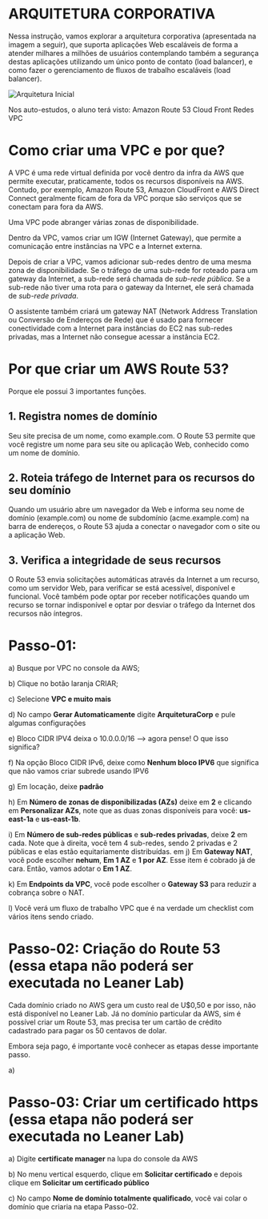 # ARQUITETURA CORPORATIVA

Nessa instrução, vamos explorar a arquitetura corporativa (apresentada na imagem a seguir), que suporta aplicações Web escaláveis de forma a atender milhares a milhões de usuários contemplando também a segurança destas aplicações utilizando um único ponto de contato (load balancer), e como fazer o gerenciamento de fluxos de trabalho escaláveis (load balancer).

<picture>
   <source media="(prefers-color-scheme: light)" srcset="https://github.com/agodoi/ARQUITETURA/blob/main/imgs/arquitetura_avan%C3%A7ada.png">
   <img alt="Arquitetura Inicial" src="[YOUR-DEFAULT-IMAGE](https://github.com/agodoi/ARQUITETURA/blob/main/imgs/arquitetura_avan%C3%A7ada.png)">
</picture>


Nos auto-estudos, o aluno terá visto:
Amazon Route 53
Cloud Front
Redes VPC

# Como criar uma VPC e por que?

A VPC é uma rede virtual definida por você dentro da infra da AWS que permite executar, praticamente, todos os recursos disponíveis na AWS. Contudo, por exemplo, Amazon Route 53, Amazon CloudFront e AWS Direct Connect geralmente ficam de fora da VPC porque são serviços que se conectam para fora da AWS.

Uma VPC pode abranger várias zonas de disponibilidade.

Dentro da VPC, vamos criar um IGW (Internet Gateway), que permite a comunicação entre instâncias na VPC e a Internet externa.

Depois de criar a VPC, vamos adicionar sub-redes dentro de uma mesma zona de disponibilidade. Se o tráfego de uma sub-rede for roteado para um gateway da Internet, a sub-rede será chamada de *sub-rede pública*. Se a sub-rede não tiver uma rota para o gateway da Internet, ele será chamada de *sub-rede privada*.

O assistente também criará um gateway NAT (Network Address Translation ou Conversão de Endereços de Rede) que é usado para fornecer conectividade com a Internet para instâncias do EC2 nas sub-redes privadas, mas a Internet não consegue acessar a instância EC2.

# Por que criar um AWS Route 53?

Porque ele possui 3 importantes funções.

## 1. Registra nomes de domínio
Seu site precisa de um nome, como example.com. O Route 53 permite que você registre um nome para seu site ou aplicação Web, conhecido como um nome de domínio.

## 2. Roteia tráfego de Internet para os recursos do seu domínio
Quando um usuário abre um navegador da Web e informa seu nome de domínio (example.com) ou nome de subdomínio (acme.example.com) na barra de endereços, o Route 53 ajuda a conectar o navegador com o site ou a aplicação Web.

## 3. Verifica a integridade de seus recursos
O Route 53 envia solicitações automáticas através da Internet a um recurso, como um servidor Web, para verificar se está acessível, disponível e funcional. Você também pode optar por receber notificações quando um recurso se tornar indisponível e optar por desviar o tráfego da Internet dos recursos não íntegros.

# Passo-01:

a) Busque por VPC no console da AWS;

b) Clique no botão laranja CRIAR;

c) Selecione **VPC e muito mais**

d) No campo **Gerar Automaticamente** digite **ArquiteturaCorp** e pule algumas configurações

e) Bloco CIDR IPV4 deixa o 10.0.0.0/16 --> agora pense! O que isso significa?

f) Na opção Bloco CIDR IPv6, deixe como **Nenhum bloco IPV6** que significa que não vamos criar subrede usando IPV6

g) Em locação, deixe **padrão**

h) Em **Número de zonas de disponibilizadas (AZs)** deixe em **2** e clicando em **Personalizar AZs**, note que as duas zonas disponíveis para você: **us-east-1a** e **us-east-1b**.

i) Em **Número de sub-redes públicas** e **sub-redes privadas**, deixe **2** em cada. Note que à direita, você tem 4 sub-redes, sendo 2 privadas e 2 públicas e elas estão equitariamente distribuídas.
em
j) Em **Gateway NAT**, você pode escolher **nehum**, **Em 1 AZ** e **1 por AZ**. Esse item é cobrado já de cara. Então, vamos adotar o **Em 1 AZ**.

k) Em **Endpoints da VPC**, você pode escolher o **Gateway S3** para reduzir a cobrança sobre o NAT.

l) Você verá um fluxo de trabalho VPC que é na verdade um checklist com vários itens sendo criado.


# Passo-02: Criação do Route 53 (essa etapa não poderá ser executada no Leaner Lab)

Cada domínio criado no AWS gera um custo real de U$0,50 e por isso, não está disponível no Leaner Lab. Já no domínio particular da AWS, sim é possível criar um Route 53, mas precisa ter um cartão de crédito cadastrado para pagar os 50 centavos de dolar.

Embora seja pago, é importante você conhecer as etapas desse importante passo.

a) 

# Passo-03: Criar um certificado https (essa etapa não poderá ser executada no Leaner Lab)

a) Digite **certificate manager** na lupa do console da AWS

b) No menu vertical esquerdo, clique em **Solicitar certificado** e depois clique em **Solicitar um certificado público**

c) No campo **Nome de domínio totalmente qualificado**, você vai colar o domínio que criaria na etapa Passo-02.



